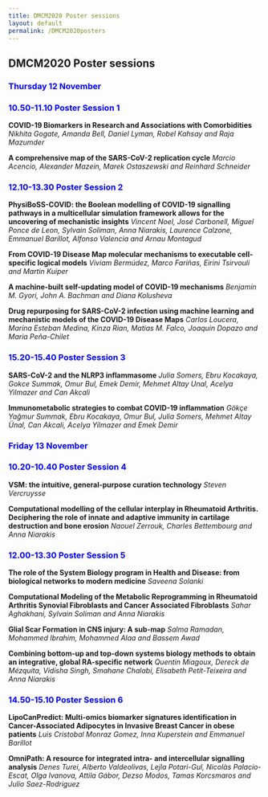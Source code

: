 ```yaml
---
title: DMCM2020 Poster sessions
layout: default
permalink: /DMCM2020posters
---
```


## DMCM2020 Poster sessions

### <strong><font color="Blue">Thursday 12 November</font></strong>
### <strong><font color="Blue">10.50-11.10 Poster Session 1</font></strong>

**COVID-19 Biomarkers in Research and Associations with Comorbidities** 
*Nikhita Gogate, Amanda Bell, Daniel Lyman, Robel Kahsay and Raja Mazumder*  

**A comprehensive map of the SARS-CoV-2 replication cycle** 
*Marcio Acencio, Alexander Mazein, Marek Ostaszewski and Reinhard Schneider*  


### <strong><font color="Blue">12.10-13.30 Poster Session 2</font></strong>

**PhysiBoSS-COVID: the Boolean modelling of COVID-19 signalling pathways in a multicellular simulation framework allows for the uncovering of mechanistic insights** 
*Vincent Noel, José Carbonell, Miguel Ponce de Leon, Sylvain Soliman, Anna Niarakis, Laurence Calzone, Emmanuel Barillot, Alfonso Valencia and Arnau Montagud*  

**From COVID-19 Disease Map molecular mechanisms to executable cell-specific logical models** 
*Viviam Bermúdez, Marco Fariñas, Eirini Tsirvouli and Martin Kuiper*  

**A machine-built self-updating model of COVID-19 mechanisms** 
*Benjamin M. Gyori, John A. Bachman and Diana Kolusheva*  

**Drug repurposing for SARS-CoV-2 infection using machine learning and mechanistic models of the COVID-19 Disease Maps** 
*Carlos Loucera, Marina Esteban Medina, Kinza Rian, Matias M. Falco, Joaquin Dopazo and Maria Peña-Chilet*  


### <strong><font color="Blue">15.20-15.40 Poster Session 3</font></strong>

**SARS-CoV-2 and the NLRP3 inflammasome** 
*Julia Somers, Ebru Kocakaya, Gokce Summak, Omur Bul, Emek Demir, Mehmet Altay Unal, Acelya Yilmazer and Can Akcali*  

**Immunometabolic strategies to combat COVID-19 inflammation** 
*Gökçe Yağmur Summak, Ebru Kocakaya, Omur Bul, Julia Somers, Mehmet Altay Ünal, Can Akcali, Acelya Yilmazer and Emek Demir*  


### <strong><font color="Blue">Friday 13 November</font></strong>
### <strong><font color="Blue">10.20-10.40 Poster Session 4</font></strong>

**VSM: the intuitive, general-purpose curation technology** 
*Steven Vercruysse*  

**Computational modelling of the cellular interplay in Rheumatoid Arthritis. Deciphering the role of innate and adaptive immunity in cartilage destruction and bone erosion** 
*Naouel Zerrouk, Charles Bettembourg and Anna Niarakis*  


### <strong><font color="Blue">12.00-13.30 Poster Session 5</font></strong>

**The role of the System Biology program in Health and Disease: from biological networks to modern medicine** 
*Saveena Solanki*  

**Computational Modeling of the Metabolic Reprogramming in Rheumatoid Arthritis Synovial Fibroblasts and Cancer Associated Fibroblasts** 
*Sahar Aghakhani, Sylvain Soliman and Anna Niarakis*  

**Glial Scar Formation in CNS injury: A sub-map** 
*Salma Ramadan, Mohammed Ibrahim, Mohammed Alaa and Bassem Awad*  

**Combining bottom-up and top-down systems biology methods to obtain an integrative, global RA-specific network** 
*Quentin Miagoux, Dereck de Mézquita, Vidisha Singh, Smahane Chalabi, Elisabeth Petit-Teixeira and Anna Niarakis*  


### <strong><font color="Blue">14.50-15.10 Poster Session 6</font></strong>

**LipoCanPredict: Multi-omics biomarker signatures identification in Cancer-Associated Adipocytes in Invasive Breast Cancer in obese patients**
*Luis Cristobal Monraz Gomez, Inna Kuperstein and Emmanuel Barillot*  

**OmniPath: A resource for integrated intra- and intercellular signalling analysis** 
*Denes Turei, Alberto Valdeolivas, Lejla Potari-Gul, Nicolàs Palacio-Escat, Olga Ivanova, Attila Gábor, Dezso Modos, Tamas Korcsmaros and Julio Saez-Rodriguez*  
